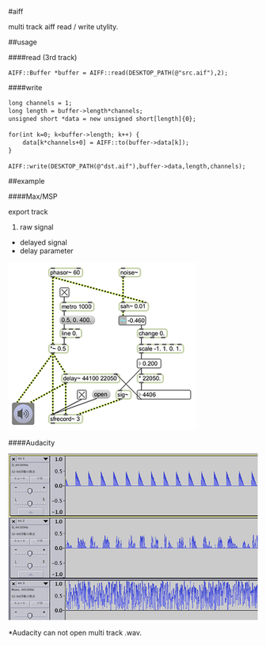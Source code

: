 #aiff

multi track aiff read / write utylity.

##usage

####read (3rd track)

	AIFF::Buffer *buffer = AIFF::read(DESKTOP_PATH(@"src.aif"),2);
	
####write

	long channels = 1;
	long length = buffer->length*channels;
	unsigned short *data = new unsigned short[length]{0};
		
	for(int k=0; k<buffer->length; k++) {
		data[k*channels+0] = AIFF::to(buffer->data[k]);
	}

	AIFF::write(DESKTOP_PATH(@"dst.aif"),buffer->data,length,channels);

##example

####Max/MSP

export track

1. raw signal
* delayed signal
* delay parameter

![msp](msp.png)

####Audacity

![audacity](audacity.png)


*Audacity can not open multi track .wav.
